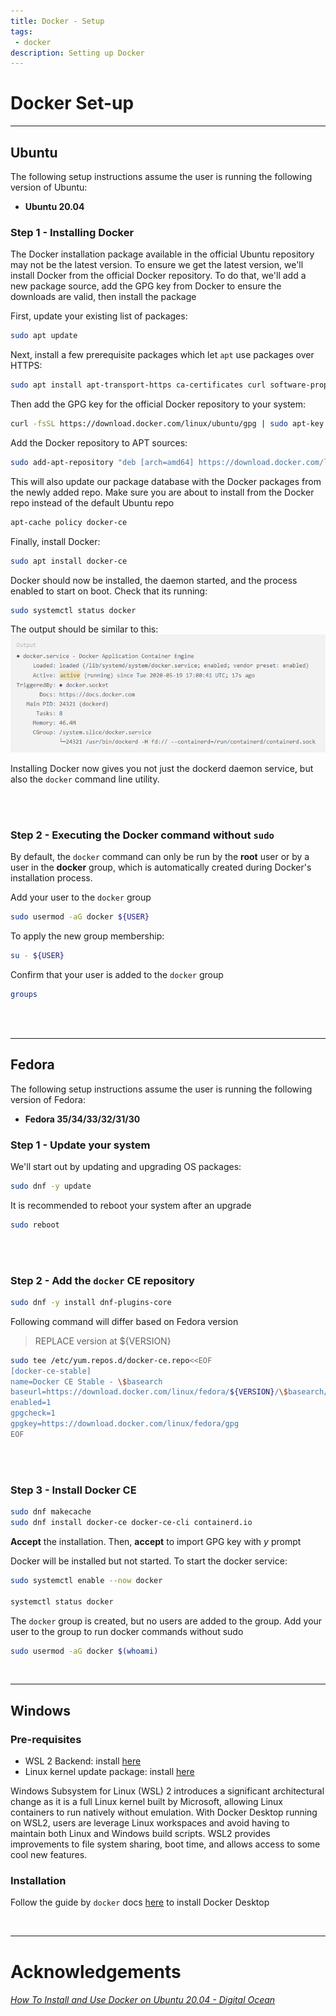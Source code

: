 ```yaml
---
title: Docker - Setup
tags: 
 - docker
description: Setting up Docker
---
```


# Docker Set-up


---

## **Ubuntu**

The following setup instructions assume the user is running the following version of Ubuntu:
- **Ubuntu 20.04**


### Step 1 - Installing Docker
The Docker installation package available in the official Ubuntu repository may not be the latest version. To ensure we get the latest version, we'll install Docker from the official Docker repository. To do that, we'll add a new package source, add the GPG key from Docker to ensure the downloads are valid, then install the package

First, update your existing list of packages:
```bash
sudo apt update
```
Next, install a few prerequisite packages which let `apt` use packages over HTTPS:
```bash
sudo apt install apt-transport-https ca-certificates curl software-properties-common
```

Then add the GPG key for the official Docker repository to your system:
```bash
curl -fsSL https://download.docker.com/linux/ubuntu/gpg | sudo apt-key add -
```

Add the Docker repository to APT sources:
```bash
sudo add-apt-repository "deb [arch=amd64] https://download.docker.com/linux/ubuntu focal stable"
```

This will also update our package database with the Docker packages from the newly added repo.
Make sure you are about to install from the Docker repo instead of the default Ubuntu repo
```bash
apt-cache policy docker-ce
```

Finally, install Docker:
```bash
sudo apt install docker-ce
```

Docker should now be installed, the daemon started, and the process enabled to start on boot. Check that its running:
```bash
sudo systemctl status docker
```
The output should be similar to this:
![](static/docker-installed.PNG)

Installing Docker now gives you not just the dockerd daemon service, but also the `docker` command line utility.

<br><br>

### Step 2 - Executing the Docker command without `sudo`
By default, the `docker` command can only be run by the **root** user or by a user in the **docker** group, which is automatically created during Docker's installation process. 

Add your user to the `docker` group
```bash
sudo usermod -aG docker ${USER}
```

To apply the new group membership:
```bash
su - ${USER}
```

Confirm that your user is added to the `docker` group
```bash
groups
```

<br><br>

---

## **Fedora**

The following setup instructions assume the user is running the following version of Fedora:
- **Fedora 35/34/33/32/31/30**

### Step 1 - Update your system

We'll start out by updating and upgrading OS packages:
```bash
sudo dnf -y update
```

It is recommended to reboot your system after an upgrade
```bash 
sudo reboot
```
<br><br>

### Step 2 - Add the `docker` CE repository

```bash
sudo dnf -y install dnf-plugins-core
```

Following command will differ based on Fedora version 
> REPLACE version at ${VERSION}
```bash
sudo tee /etc/yum.repos.d/docker-ce.repo<<EOF
[docker-ce-stable]
name=Docker CE Stable - \$basearch
baseurl=https://download.docker.com/linux/fedora/${VERSION}/\$basearch/stable
enabled=1
gpgcheck=1
gpgkey=https://download.docker.com/linux/fedora/gpg
EOF
```

<br><br>

### Step 3 - Install Docker CE

```bash
sudo dnf makecache
sudo dnf install docker-ce docker-ce-cli containerd.io
```
**Accept** the installation. Then, **accept** to import GPG key with *y* prompt

Docker will be installed but not started. To start the docker service:
```bash
sudo systemctl enable --now docker

systemctl status docker
```

The `docker` group is created, but no users are added to the group. Add your user to the group to run docker commands without sudo
```bash
sudo usermod -aG docker $(whoami)
```

<br>

---
## **Windows**


### Pre-requisites
- WSL 2 Backend: install [here](https://docs.microsoft.com/en-us/windows/wsl/install)
- Linux kernel update package: install [here](https://docs.microsoft.com/en-gb/windows/wsl/install-manual#step-4---download-the-linux-kernel-update-package)

Windows Subsystem for Linux (WSL) 2 introduces a significant architectural change as it is a full Linux kernel built by Microsoft, allowing Linux containers to run natively without emulation. With Docker Desktop running on WSL2, users are leverage Linux workspaces and avoid having to maintain both Linux and Windows build scripts. WSL2 provides improvements to file system sharing, boot time, and allows access to some cool new features. 

### Installation
Follow the guide by `docker` docs [here](https://docs.docker.com/desktop/windows/install/) to install Docker Desktop

<br>

---

# Acknowledgements

###### [How To Install and Use Docker on Ubuntu 20.04 - Digital Ocean](https://www.digitalocean.com/community/tutorials/how-to-install-and-use-docker-on-ubuntu-20-04)

<br><br>